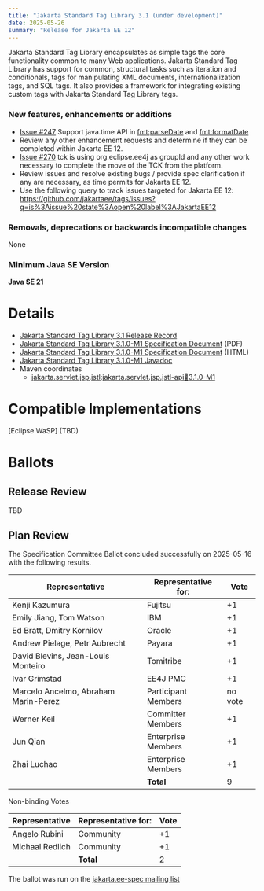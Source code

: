 ```yaml
---
title: "Jakarta Standard Tag Library 3.1 (under development)"
date: 2025-05-26
summary: "Release for Jakarta EE 12"
---
```


Jakarta Standard Tag Library encapsulates as simple tags the core functionality common to many Web applications.
Jakarta Standard Tag Library has support for common, structural tasks such as iteration and conditionals, tags
for manipulating XML documents, internationalization tags, and SQL tags. It also provides a framework for integrating
existing custom tags with Jakarta Standard Tag Library tags.

### New features, enhancements or additions
<!-- List here -->
* [Issue #247](https://github.com/jakartaee/tags/issues/247) Support java.time API in <fmt:parseDate> and <fmt:formatDate>
* Review any other enhancement requests and determine if they can be completed within Jakarta EE 12.
* [Issue #270](https://github.com/jakartaee/tags/issues/270) tck is using org.eclipse.ee4j as groupId and any other work necessary to complete the move of the TCK from the platform.
* Review issues and resolve existing bugs / provide spec clarification if any are necessary, as time permits for Jakarta EE 12.
* Use the following query to track issues targeted for Jakarta EE 12: https://github.com/jakartaee/tags/issues?q=is%3Aissue%20state%3Aopen%20label%3AJakartaEE12

### Removals, deprecations or backwards incompatible changes
<!-- List here -->
None

### Minimum Java SE Version
<!-- Specify the minimum required Java SE version for this specification -->
**Java SE 21**

# Details
* [Jakarta Standard Tag Library 3.1 Release Record](https://projects.eclipse.org/projects/ee4j.jstl/releases/3.1.0)
* [Jakarta Standard Tag Library 3.1.0-M1 Specification Document](./jakarta-tags-spec-3.1.0-M1.pdf) (PDF)
* [Jakarta Standard Tag Library 3.1.0-M1 Specification Document](./jakarta-tags-spec-3.1.0-M1.html) (HTML)
* [Jakarta Standard Tag Library 3.1.0-M1 Javadoc](./apidocs)
* Maven coordinates
  * [jakarta.servlet.jsp.jstl:jakarta.servlet.jsp.jstl-api:jar:3.1.0-M1](https://central.sonatype.com/artifact/jakarta.servlet.jsp.jstl/jakarta.servlet.jsp.jstl-api/3.1.0-M1/jar)
<!-- The following can be uncommented and version information updated as they become available.
* [Jakarta Standard Tag Library 3.0 Tagdoc](./tagdocs)
* [Jakarta Standard Tag Library 3.0 TCK](https://download.eclipse.org/jakartaee/tags/3.0/jakarta-tags-tck-3.0.0.zip)([sig](https://download.eclipse.org/jakartaee/tags/3.0/jakarta-tags-tck-3.0.0.zip.sig),[sha](https://download.eclipse.org/jakartaee/tags/3.0/jakarta-tags-tck-3.0.0.zip.sha256),[pub](https://jakarta.ee/specifications/jakartaee-spec-committee.pub))
   * Tags 3.0 TCK Challenge against tests that include space character before AM/PM (Issue [#255](https://github.com/jakartaee/tags/issues/255)), Tags 3.0 TCK Challenge for test ExceptionCheckTag.java depending on removed Pages 4.0 JspException.getRootCause() method (Issue [#256](https://github.com/jakartaee/tags/issues/256)), Old DTDs/Schema in deployment descriptors of Tags/Pages/Servlet/Assembly Platform TCK tests ( Issue [#1313](https://github.com/jakartaee/platform-tck/issues/1313))   [Jakarta Tags 3.0.1 TCK](https://download.eclipse.org/jakartaee/tags/3.0/jakarta-tags-tck-3.0.1.zip)  ([sig](https://download.eclipse.org/jakartaee/tags/3.0/jakarta-tags-tck-3.0.1.zip.sig),  [sha](https://download.eclipse.org/jakartaee/tags/3.0/jakarta-tags-tck-3.0.1.zip.sha256),  [pub](https://jakarta.ee/specifications/jakartaee-spec-committee.pub))

  
-->
  
# Compatible Implementations

[Eclipse WaSP] (TBD)

# Ballots

## Release Review

TBD

## Plan Review

The Specification Committee Ballot concluded successfully on 2025-05-16 with the following results.

| Representative                                 | Representative for: |  Vote   |
|------------------------------------------------|---------------------|---------|
| Kenji Kazumura                                 | Fujitsu             |   +1    |
| Emily Jiang, Tom Watson                        | IBM                 |   +1    |
| Ed Bratt, Dmitry Kornilov                      | Oracle              |   +1    |
| Andrew Pielage, Petr Aubrecht                  | Payara              |   +1    |
| David Blevins, Jean-Louis Monteiro             | Tomitribe           |   +1    |
| Ivar Grimstad                                  | EE4J PMC            |   +1    |
| Marcelo Ancelmo, Abraham Marin-Perez           | Participant Members | no vote |
| Werner Keil                                    | Committer Members   |   +1    |
| Jun Qian                                       | Enterprise Members  |   +1    |
| Zhai Luchao                                    | Enterprise Members  |   +1    |
|                                                | **Total**           |   9      |

Non-binding Votes

| Representative                                 | Representative for: |  Vote   |
|------------------------------------------------|---------------------|---------|
| Angelo Rubini                                  | Community           |   +1    |
| Michaal Redlich                                | Community           |   +1    |
|                                                | **Total**           |   2     |
The ballot was run on the [jakarta.ee-spec mailing list](https://www.eclipse.org/lists/jakarta.ee-spec/msg04136.html)


